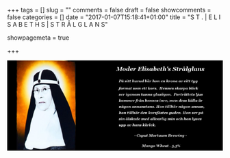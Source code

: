 +++
tags = []
slug = ""
comments = false
draft = false
showcomments = false
categories = []
date = "2017-01-07T15:18:41+01:00"
title = "S T . | E L I S A B E T H S | S T R Å L G L A N S"


showpagemeta = true

+++

![Maximos](img/labels/Mother.png)
